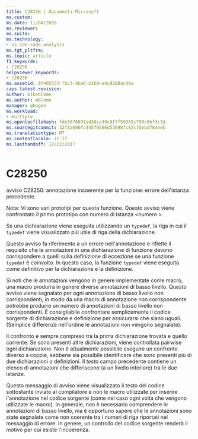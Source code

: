 ```yaml
---
title: C28250 | Documenti Microsoft
ms.custom: 
ms.date: 11/04/2016
ms.reviewer: 
ms.suite: 
ms.technology:
- vs-ide-code-analysis
ms.tgt_pltfrm: 
ms.topic: article
f1_keywords:
- C28250
helpviewer_keywords:
- C28250
ms.assetid: 8f405533-fbc3-4ba6-b169-a4c9288acd9a
caps.latest.revision: 
author: mikeblome
ms.author: mblome
manager: ghogen
ms.workload:
- multiple
ms.openlocfilehash: fde5676031ad38ca39c8f7f59335c750c6bf3c3d
ms.sourcegitcommit: 32f1a690fc445f9586d53698fc82c7debd784eeb
ms.translationtype: MT
ms.contentlocale: it-IT
ms.lasthandoff: 12/22/2017
---
```

# <a name="c28250"></a>C28250
avviso C28250: annotazione incoerente per la funzione: errore dell'istanza precedente.  
  
 Nota: Vi sono vari prototipi per questa funzione. Questo avviso viene confrontato il primo prototipo con numero di istanza \<numero >.  
  
 Se una dichiarazione viene eseguita utilizzando un `typedef`, la riga in cui il `typedef` viene visualizzato più utile di riga della dichiarazione.  
  
 Questo avviso fa riferimento a un errore nell'annotazione e riflette il requisito che le annotazioni in una dichiarazione di funzione devono corrispondere a quelli sulla definizione di eccezione se una funzione `typedef` è coinvolto. In questo caso, la funzione `typedef` viene eseguita come definitivo per la dichiarazione e la definizione.  
  
 Si noti che le annotazioni vengono in genere implementate come macro, una macro produrrà in genere diverse annotazioni di basso livello. Questo avviso viene segnalato per ogni annotazione di basso livello non corrispondenti, in modo da una macro di annotazione non corrispondente potrebbe produrre un numero di annotazioni di basso livello non corrispondenti. È consigliabile confrontare semplicemente il codice sorgente di dichiarazione e definizione per assicurarsi che siano uguali. (Semplice differenze nell'ordine le annotazioni non vengono segnalate).  
  
 Il confronto è sempre compreso tra la prima dichiarazione trovata e quello corrente. Se sono presenti altre dichiarazioni, viene controllata pairwise ogni dichiarazione. Non è attualmente possibile eseguire un confronto diverso a coppie, sebbene sia possibile identificare che sono presenti più di due dichiarazioni o definizioni.  Il *testo* campo precedente contiene un elenco di annotazioni che differiscono (a un livello inferiore) tra le due istanze.  
  
 Questo messaggio di avviso viene visualizzato il testo del codice sottostante inviato al compilatore e non le macro utilizzate per inserire l'annotazione nel codice sorgente (come nel caso ogni volta che vengono utilizzate le macro). In generale, non è necessario comprendere le annotazioni di basso livello, ma è opportuno sapere che le annotazioni sono state segnalate come non coerente tra i numeri di riga riportati nel messaggio di errore. In genere, un controllo del codice sorgente renderà il motivo per cui esiste l'incoerenza.